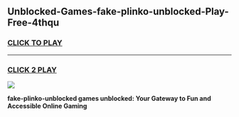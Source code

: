 
## Unblocked-Games-fake-plinko-unblocked-Play-Free-4thqu
<h3>
<a href="https://premium76.site?title=fake-plinko-unblocked&ref=21A">CLICK TO PLAY</a></h3>
<hr>

<h3>
<a href="https://premium76.site?title=fake-plinko-unblocked&ref=21A">CLICK 2 PLAY</a>
  
</h3>

<a href="https://premium76.site?title=fake-plinko-unblocked&ref=21A"><img src="https://clearcache.store/games.png"></a>


**fake-plinko-unblocked games unblocked: Your Gateway to Fun and Accessible Online Gaming**
